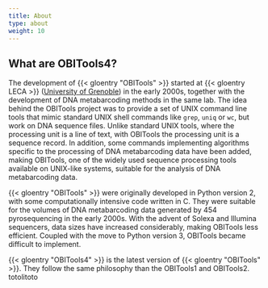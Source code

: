 ```yaml
---
title: About
type: about
weight: 10
---
```


## What are OBITools4?

The development of {{< gloentry "OBITools" >}} started at {{< gloentry LECA >}} ([University of Grenoble](https://www.univ-grenoble-alpes.fr/)) in the early 2000s, together with the development of DNA metabarcoding methods in the same lab. The idea behind the OBITools project was to provide a set of UNIX command line tools that mimic standard UNIX shell commands like `grep`, `uniq` or `wc`, but work on DNA sequence files. Unlike standard UNIX tools, where the processing unit is a line of text, with OBITools the processing unit is a sequence record. In addition, some commands implementing algorithms specific to the processing of DNA metabarcoding data have been added, making OBITools, one of the widely used sequence processing tools available on UNIX-like systems, suitable for the analysis of DNA metabarcoding data.

{{< gloentry "OBITools" >}} were originally developed in Python version 2, with some computationally intensive code written in C. They were suitable for the volumes of DNA metabarcoding data generated by 454 pyrosequencing in the early 2000s. With the advent of Solexa and Illumina sequencers, data sizes have increased considerably, making OBITools less efficient. Coupled with the move to Python version 3, OBITools became difficult to implement.

{{< gloentry "OBITools4" >}} is the latest version of {{< gloentry "OBITools" >}}. They follow the same philosophy than the OBITools1 and OBITools2.
totolitoto